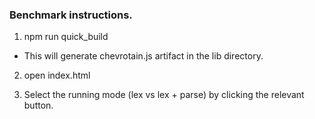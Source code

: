 ### Benchmark instructions.

1.  npm run quick_build

-   This will generate chevrotain.js artifact in the lib directory.

2.  open index.html

3.  Select the running mode (lex vs lex + parse) by clicking the relevant button.
